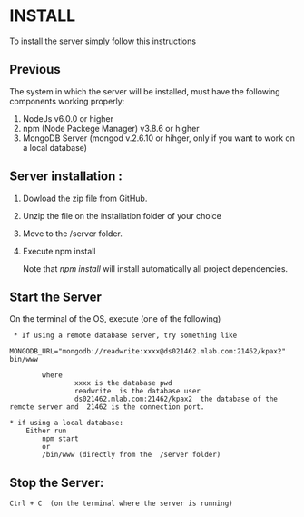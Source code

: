 # INSTALL

To install the server simply follow this instructions

## Previous

The system in which the server will be installed, must have the following components working properly:

1. NodeJs v6.0.0 or higher
2. npm (Node Packege Manager) v3.8.6 or higher
3. MongoDB Server (mongod v.2.6.10 or hihger, only if you want to work on a local database)


## Server installation :
1. Dowload the zip file from GitHub.
2. Unzip the file on the installation folder of your choice
2. Move to the /server folder.
3. Execute npm install

	Note that *npm install*  will install automatically all project dependencies.


## Start the Server
  On the terminal of the OS, execute (one of the following)

	 * If using a remote database server, try something like
	  	MONGODB_URL="mongodb://readwrite:xxxx@ds021462.mlab.com:21462/kpax2" bin/www

			where
					xxxx is the database pwd
					readwrite  is the database user
					ds021462.mlab.com:21462/kpax2  the database of the remote server and  21462 is the connection port.

	* if using a local database:
		Either run
			npm start
			or
			/bin/www (directly from the  /server folder)


## Stop the Server:

	Ctrl + C  (on the terminal where the server is running)
